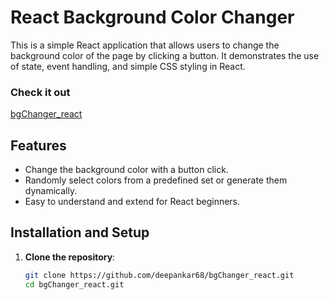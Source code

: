 # React Background Color Changer

This is a simple React application that allows users to change the background color of the page by clicking a button. It demonstrates the use of state, event handling, and simple CSS styling in React.
### Check it out 
[bgChanger_react](https://CodeByDeepankar.github.io/bgChanger_react/)

## Features

- Change the background color with a button click.
- Randomly select colors from a predefined set or generate them dynamically.
- Easy to understand and extend for React beginners.

## Installation and Setup

1. **Clone the repository**:
   ```bash
   git clone https://github.com/deepankar68/bgChanger_react.git
   cd bgChanger_react.git
